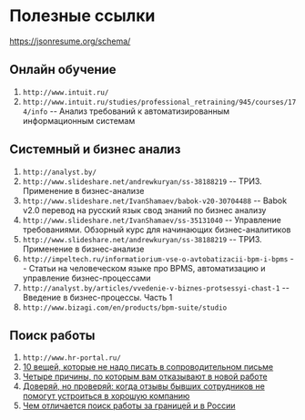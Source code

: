 # Полезные ссылки

https://jsonresume.org/schema/

## Онлайн обучение

1. `http://www.intuit.ru/`
1. `http://www.intuit.ru/studies/professional_retraining/945/courses/174/info` -- Анализ требований к автоматизированным информационным системам

## Системный и бизнес анализ

1. `http://analyst.by/`
1. `http://www.slideshare.net/andrewkuryan/ss-38188219` -- ТРИЗ. Применение в бизнес-анализе
1. `http://www.slideshare.net/IvanShamaev/babok-v20-30704488` -- Babok v2.0 перевод на русский язык свод знаний по бизнес анализу
1. `http://www.slideshare.net/IvanShamaev/ss-35131040` -- Управление требованиями. Обзорный курс для начинающих бизнес-аналитиков
1. `http://www.slideshare.net/andrewkuryan/ss-38188219` -- ТРИЗ. Применение в бизнес-анализе
1. `http://impeltech.ru/informatiorium-vse-o-avtobatizacii-bpm-i-bpms` -- Cтатьи на человеческом языке про BPMS, автоматизацию и управление бизнес-процессами
1. `http://analyst.by/articles/vvedenie-v-biznes-protsessyi-chast-1` -- Введение в бизнес-процессы. Часть 1
1. `http://www.bizagi.com/en/products/bpm-suite/studio`

## Поиск работы

1. `http://www.hr-portal.ru/`
1. [10 вещей, которые не надо писать в сопроводительном письме](https://hh.ru/article/301514?from=article_308505)
1. [Четыре причины, по которым вам отказывают в новой работе](http://www.vedomosti.ru/management/blogs/2016/06/07/643918-vi-ischete-rabotu-dolshe-treh-mesyatsev)
1. [Доверяй, но проверяй: когда отзывы бывших сотрудников не помогут устроиться в хорошую компанию](https://vc.ru/rabota-ru/407434-doveryay-no-proveryay-kogda-otzyvy-byvshih-sotrudnikov-ne-pomogut-ustroitsya-v-horoshuyu-kompaniyu)
2. [Чем отличается поиск работы за границей и в России](https://prosto.rabota.ru/post/poisk-raboty-u-nih-i-u-nas/)
